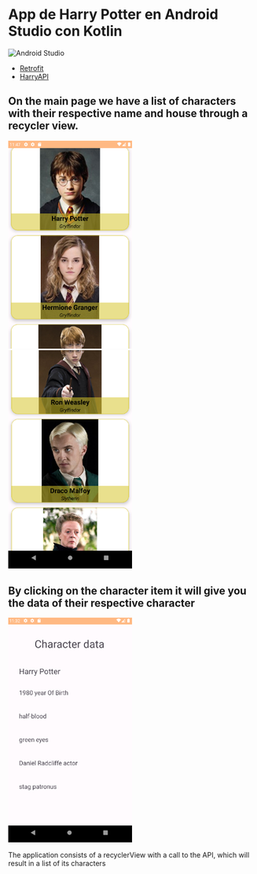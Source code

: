 # App de Harry Potter en Android Studio con Kotlin

![Android Studio](https://img.shields.io/badge/Android_Studio-2023.3.1-blue.svg?longCache=true&style=popout-square)

* [Retrofit](https://github.com/square/retrofit)
* [HarryAPI](https://hp-api.onrender.com/)


## On the main page we have a list of characters with their respective name and house through a recycler view.

<a href="./harryMain1.PNG"><img src="./harryMain1.PNG" style="height: 50%; width:50%;"/></a><br>
<a href="./harrymain33.PNG"><img src="./harrymain33.PNG" style="height: 50%; width:50%;"/></a><br>


## By clicking on the character item it will give you the data of their respective character

<a href="./HarryDetail.PNG"><img src="./HarryDetail.PNG" style="height: 50%; width:50%;"/></a><br>

The application consists of a recyclerView with a call to the API, which will result in a list of
its characters